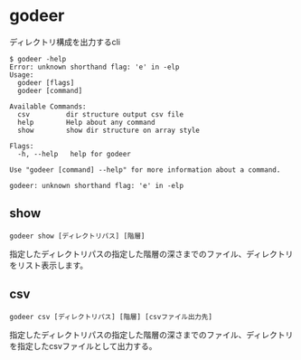 # godeer
ディレクトリ構成を出力するcli

```
$ godeer -help
Error: unknown shorthand flag: 'e' in -elp
Usage:
  godeer [flags]
  godeer [command]

Available Commands:
  csv         dir structure output csv file
  help        Help about any command
  show        show dir structure on array style

Flags:
  -h, --help   help for godeer

Use "godeer [command] --help" for more information about a command.

godeer: unknown shorthand flag: 'e' in -elp
```

## show
```
godeer show [ディレクトリパス] [階層]
```
指定したディレクトリパスの指定した階層の深さまでのファイル、ディレクトリをリスト表示します。

## csv
```
godeer csv [ディレクトリパス] [階層] [csvファイル出力先]
```
指定したディレクトリパスの指定した階層の深さまでのファイル、ディレクトリを指定したcsvファイルとして出力する。